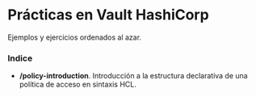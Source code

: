 # Prácticas en Vault HashiCorp

Ejemplos y ejercicios ordenados al azar.

### Indice
- **/policy-introduction**. Introducción a la estructura declarativa de una política de acceso en sintaxis HCL.
